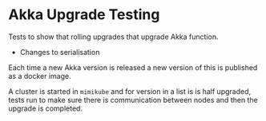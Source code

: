 # Akka Upgrade Testing

Tests to show that rolling upgrades that upgrade Akka function.

* Changes to serialisation

Each time a new Akka version is released a new version of this is published
as a docker image. 

A cluster is started in `mimikube` and for version in a list is is half upgraded,
tests run to make sure there is communication between nodes and then the upgrade
is completed.
